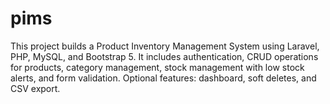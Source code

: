 # pims
 This project builds a Product Inventory Management System using Laravel, PHP, MySQL, and Bootstrap 5. It includes authentication, CRUD operations for products, category management, stock management with low stock alerts, and form validation. Optional features: dashboard, soft deletes, and CSV export.
